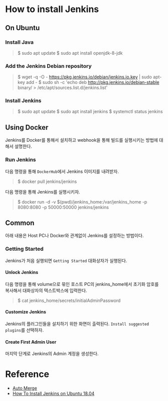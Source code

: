 # How to install Jenkins

## On Ubuntu

### Install Java

>$ sudo apt update
>$ sudo apt install openjdk-8-jdk

### Add the Jenkins Debian repository

>$ wget -q -O - https://pkg.jenkins.io/debian/jenkins.io.key | sudo apt-key add -
>$ sudo sh -c 'echo deb http://pkg.jenkins.io/debian-stable binary/ > /etc/apt/sources.list.d/jenkins.list'

### Install Jenkins

>$ sudo apt update
>$ sudo apt install jenkins
>$ systemctl status jenkins

## Using Docker

Jenkins를 Docker를 통해서 설치하고 webhook을 통해 빌드를 실행시키는 방법에 대해서 설명한다. 

### Run Jenkins

다음 명령을 통해 `DockerHub`에서 Jenkins 이미지를 내려받자.

>$ docker pull jenkins/jenkins

다음 명령을 통해 Jenkins를 실행시키자. 

>$ docker run -d -v $(pwd)/jenkins_home:/var/jenkins_home -p 8080:8080 -p 50000:50000  jenkins/jenkins

## Common

아래 내용은 Host PC나 Docker와 관계없이 Jenkins를 설정하는 방법이다. 

### Getting Started

Jenkins가 처음 실행되면 `Getting Started` 대화상자가 실행된다. 

#### Unlock Jenkins

다음 명령을 통해 volume으로 묶인 호스트 PC의 jenkins_home에서 초기화 암호를 복사해서 대화상자의 텍스트박스에 입력한다. 

>$ cat jenkins_home/secrets/initialAdminPassword

#### Customize Jenkins

Jenkins의 플러그인들을 설치하기 위한 화면이 출력된다. `Install suggested plugins`를 선택하자.

#### Create First Admin User

마지막 단계로 Jenkins의 Admin 계정을 생성한다. 

# Reference

* [Auto Merge](https://andrewtarry.com/jenkins_git_merges/)
* [How To Install Jenkins on Ubuntu 18.04](https://linuxize.com/post/how-to-install-jenkins-on-ubuntu-18-04/)